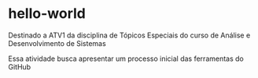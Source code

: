 # hello-world
Destinado a ATV1 da disciplina de Tópicos Especiais do curso de Análise e Desenvolvimento de Sistemas

Essa atividade busca apresentar um processo inicial das ferramentas do GitHub
